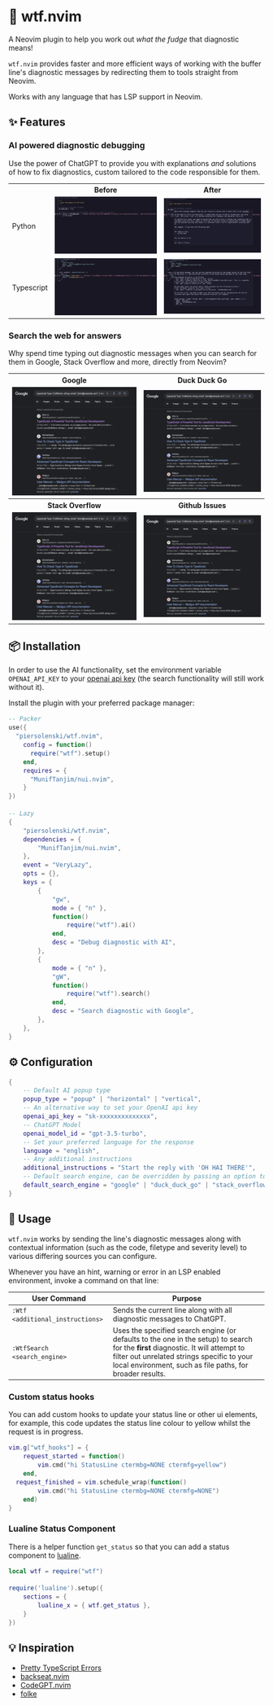 # 🤯 wtf.nvim

A Neovim plugin to help you work out *what the fudge* that diagnostic means! 

`wtf.nvim` provides faster and more efficient ways of working with the buffer line's diagnostic messages by redirecting them to tools straight from Neovim. 

Works with any language that has LSP support in Neovim.

## ✨ Features

### AI powered diagnostic debugging


Use the power of ChatGPT to provide you with explanations *and* solutions of how to fix diagnostics, custom tailored to the code responsible for them.

<table>
  <tr>
    <th></th>
    <th>Before</th>
    <th>After</th>
  </tr>
  <tr>
    <td valign="middle">
     Python
    </td>
    <td>
      <img src="./screenshots/python-before.png" />
    </td>
    <td>
      <img src="./screenshots/python-after.png" />
    </td>
  </tr>
  <tr>
    <td valign="middle">
     Typescript
    </td>
    <td>
      <img src="./screenshots/typescript-before.png" />
    </td>
    <td>
      <img src="./screenshots/typescript-after.png" />
    </td>
  </tr>
</table>

### Search the web for answers 

Why spend time typing out diagnostic messages when you can search for them in Google, Stack Overflow and more, directly from Neovim?

<table>
  <tr>
    <th>Google</th>
    <th>Duck Duck Go</th>
  </tr>
  <tr>
    <td>
      <img src="./screenshots/google-search.png" />
    </td>
    <td>
      <img src="./screenshots/google-search.png" />
    </td>
  </tr>
  <tr>
    <th>Stack Overflow</th>
    <th>Github Issues</th>
  </tr>
  <tr>
    <td>
      <img src="./screenshots/google-search.png" />
    </td>
    <td>
      <img src="./screenshots/google-search.png" />
    </td>
  </tr>
</table>

## 📦 Installation

In order to use the AI functionality, set the environment variable `OPENAI_API_KEY` to your [openai api key](https://platform.openai.com/account/api-keys) (the search functionality will still work without it).

Install the plugin with your preferred package manager:

```lua
-- Packer
use({
  "piersolenski/wtf.nvim",
    config = function()
      require("wtf").setup()
    end,
    requires = {
      "MunifTanjim/nui.nvim",
    }
})

-- Lazy
{
	"piersolenski/wtf.nvim",
	dependencies = {
		"MunifTanjim/nui.nvim",
	},
	event = "VeryLazy",
  	opts = {},
	keys = {
		{
			"gw",
			mode = { "n" },
			function()
				require("wtf").ai()
			end,
			desc = "Debug diagnostic with AI",
		},
		{
			mode = { "n" },
			"gW",
			function()
				require("wtf").search()
			end,
			desc = "Search diagnostic with Google",
		},
	},
}
```

## ⚙️ Configuration

```lua
{
    -- Default AI popup type
    popup_type = "popup" | "horizontal" | "vertical",
    -- An alternative way to set your OpenAI api key
    openai_api_key = "sk-xxxxxxxxxxxxxx",
    -- ChatGPT Model
    openai_model_id = "gpt-3.5-turbo",
    -- Set your preferred language for the response
    language = "english",
    -- Any additional instructions
    additional_instructions = "Start the reply with 'OH HAI THERE'",
    -- Default search engine, can be overridden by passing an option to WtfSeatch 
    default_search_engine = "google" | "duck_duck_go" | "stack_overflow" | "github",
}
```


## 🚀 Usage

`wtf.nvim` works by sending the line's diagnostic messages along with contextual information (such as the code, filetype and severity level) to various differing sources you can configure.

Whenever you have an hint, warning or error in an LSP enabled environment, invoke a command on that line:

| User Command | Purpose |
| -- | -- |
| `:Wtf <additional_instructions>` | Sends the current line along with all diagnostic messages to ChatGPT.
| `:WtfSearch <search_engine>` | Uses the specified search engine (or defaults to the one in the setup) to search for the **first** diagnostic. It will attempt to filter out unrelated strings specific to your local environment, such as file paths, for broader results. 

### Custom status hooks

You can add custom hooks to update your status line or other ui elements, for example, this code updates the status line colour to yellow whilst the request is in progress.

```lua
vim.g["wtf_hooks"] = {
	request_started = function()
		vim.cmd("hi StatusLine ctermbg=NONE ctermfg=yellow")
	end,
  request_finished = vim.schedule_wrap(function()
		vim.cmd("hi StatusLine ctermbg=NONE ctermfg=NONE")
	end)
}
```

### Lualine Status Component

There is a helper function `get_status` so that you can add a status component to [lualine](https://github.com/nvim-lualine/lualine.nvim).

```lua
local wtf = require("wtf")

require('lualine').setup({
    sections = {
        lualine_x = { wtf.get_status },
    }
})
```

## 💡 Inspiration

- [Pretty TypeScript Errors](https://github.com/yoavbls/pretty-ts-errors)
- [backseat.nvim](https://github.com/james1236/backseat.nvim/) 
- [CodeGPT.nvim](https://github.com/dpayne/CodeGPT.nvim) 
- [folke](https://github.com/folke/) 

